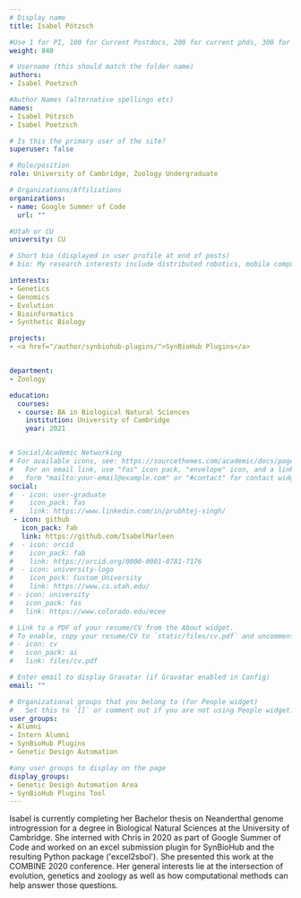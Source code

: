 ```yaml
---
# Display name
title: Isabel Pötzsch

#Use 1 for PI, 100 for Current Postdocs, 200 for current phds, 300 for current masters, 400 for current undergrads, 800 for alum postdocs, 810 for alum phds, 820 for alum masters, 830 for alum undergrads, 840 for intern Students
weight: 840

# Username (this should match the folder name)
authors:
- Isabel Poetzsch

#Author Names (alternative spellings etc)
names:
- Isabel Pötzsch
- Isabel Poetzsch

# Is this the primary user of the site?
superuser: false

# Role/position
role: University of Cambridge, Zoology Undergraduate

# Organizations/Affiliations
organizations:
- name: Google Summer of Code
  url: ""

#Utah or CU
university: CU

# Short bio (displayed in user profile at end of posts)
# bio: My research interests include distributed robotics, mobile computing and programmable matter.

interests:
- Genetics
- Genomics
- Evolution
- Bioinformatics
- Synthetic Biology

projects:
- <a href="/author/synbiohub-plugins/">SynBioHub Plugins</a>


department:
- Zoology

education:
  courses:
  - course: BA in Biological Natural Sciences
    institution: University of Cambridge
    year: 2021


# Social/Academic Networking
# For available icons, see: https://sourcethemes.com/academic/docs/page-builder/#icons
#   For an email link, use "fas" icon pack, "envelope" icon, and a link in the
#   form "mailto:your-email@example.com" or "#contact" for contact widget.
social:
#  - icon: user-graduate
#    icon_pack: fas
#    link: https://www.linkedin.com/in/prubhtej-singh/
 - icon: github
   icon_pack: fab
   link: https://github.com/IsabelMarleen
#  - icon: orcid
#    icon_pack: fab
#    link: https://orcid.org/0000-0001-8781-7176
#  - icon: university-logo
#    icon_pack: Custom_University
#    link: https://www.cs.utah.edu/
# - icon: university
#   icon_pack: fas
#   link: https://www.colorado.edu/ecee

# Link to a PDF of your resume/CV from the About widget.
# To enable, copy your resume/CV to `static/files/cv.pdf` and uncomment the lines below.
# - icon: cv
#   icon_pack: ai
#   link: files/cv.pdf

# Enter email to display Gravatar (if Gravatar enabled in Config)
email: ""

# Organizational groups that you belong to (for People widget)
#   Set this to `[]` or comment out if you are not using People widget.
user_groups:
- Alumni
- Intern Alumni
- SynBioHub Plugins
- Genetic Design Automation

#any user groups to display on the page
display_groups:
- Genetic Design Automation Area
- SynBioHub Plugins Tool
---
```


Isabel is currently completing her Bachelor thesis on Neanderthal genome introgression for a degree in Biological Natural Sciences at the University of Cambridge. She interned with Chris in 2020 as part of Google Summer of Code and worked on an excel submission plugin for SynBioHub and the resulting Python package ('excel2sbol'). She presented this work at the COMBINE 2020 conference. Her general interests lie at the intersection of evolution, genetics and zoology as well as how computational methods can help answer those questions.